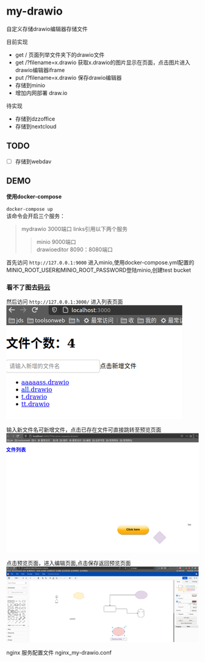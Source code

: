 # my-drawio

自定义存储drawio编辑器存储文件

目前实现
- get / 页面列举文件夹下的drawio文件
- get /?filename=x.drawio 获取x.drawio的图片显示在页面，点击图片进入drawio编辑器iframe
- put /?filename=x.drawio 保存drawio编辑器
- 存储到minio
- 增加内网部署 draw.io

待实现
- 存储到dzzoffice
- 存储到nextcloud

## TODO

- [ ] 存储到webdav


## DEMO  

**使用docker-compose**

`
docker-compose up
`  
该命令会开启三个服务：
> mydrawio 3000端口 links引用以下两个服务  
>> minio 9000端口  
>> drawioeditor 8090：8080端口  

首先访问 `http://127.0.0.1:9000` 进入minio,使用docker-compose.yml配置的MINIO_ROOT_USER和MINIO_ROOT_PASSWORD登陆minio,创建test bucket  
### 看不了图去[码云](https://gitee.com/timsengit/my-drawio.git)
然后访问 `http://127.0.0.1:3000/` 进入列表页面
![列表页面](doc/my-drawio_list.png)

输入新文件名可新增文件，点击已存在文件可直接跳转至预览页面
![预览页面](doc/my-drawio_pre.png)

点击预览页面，进入编辑页面,点击保存返回预览页面
![预览页面](doc/my-drawio_edit.png)

nginx 服务配置文件 nginx_my-drawio.conf
